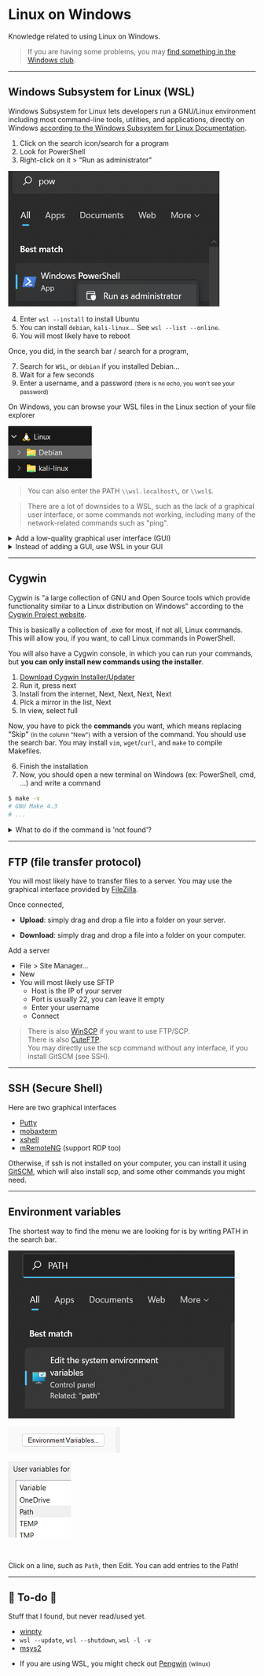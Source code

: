 # Linux on Windows

Knowledge related to using Linux on Windows.

> If you are having some problems, you may [find something in the Windows club](https://www.thewindowsclub.com/).

<hr class="sl">

## Windows Subsystem for Linux (WSL)

<div class="row row-cols-md-2"><div>

Windows Subsystem for Linux lets developers run a GNU/Linux environment including most command-line tools, utilities, and applications, directly on Windows [according to the Windows Subsystem for Linux Documentation](https://learn.microsoft.com/en-us/windows/wsl/).

1. Click on the search icon/search for a program
2. Look for PowerShell
3. Right-click on it > "Run as administrator"

![run_powershell_as_admin](_images/run_powershell_as_admin.png)
</div><div>

4. Enter `wsl --install` to install Ubuntu
5. You can install `debian`, `kali-linux`... See `wsl --list --online`.
6. You will most likely have to reboot

Once, you did, in the search bar / search for a program, 

7. Search for `WSL`, or `debian` if you installed Debian...
8. Wait for a few seconds
9. Enter a username, and a password <small>(there is no echo, you won't see your password)</small>

On Windows, you can browse your WSL files in the Linux section of your file explorer

![browse_wsl_files](_images/browse_wsl_files.png)

> You can also enter the PATH `\\wsl.localhost\`, or `\\wsl$`.
</div></div>

> There are a lot of downsides to a WSL, such as the lack of a graphical user interface, or some commands not working, including many of the network-related commands such as "ping".

<div class="row row-cols-md-2"><div>

<details class="details-e">
<summary>Add a low-quality graphical user interface (GUI)</summary>

It will be a low-quality interface, but it's still an option for some software. You need to install [XMing](http://www.straightrunning.com/XmingNotes/), and [XMing fonts](http://www.straightrunning.com/XmingNotes/). **Scroll to "public domain" to find the download links**. Then, every time you need to use `-c` (graphical version), start XMing first. For instance

```bash
$ sudo apt-get update
# editor: sublime text
$ sudo apt-get install sublime-text
$ subl -c
# editor: emacs
$ sudo apt-get install emacs
$ emacs -c
# editor: IntelliJ
# ... get the tar.gz on their Website, tar xvf idea.tar.gz
# inside the bin folder, run the .sh
$ ./idea.sh -c
```
</details>
</div><div>

<details class="details-e">
<summary>Instead of adding a GUI, use WSL in your GUI</summary>

Instead of adding a low-quality graphical user interface, it would be better to use WSL directly in your text editor (VSCode...), or directly in your IDE (IntelliJ...).

* [IntelliJ](https://www.jetbrains.com/help/idea/how-to-use-wsl-development-environment-in-product.html) can use a Java installed on a WSL, detect installed WSLs, and create a project on one of them.
* [Configure CLion](https://www.jetbrains.com/help/clion/how-to-use-wsl-development-environment-in-product.html) to use a WSL C Compiler, which make functions such as `fork()` available
* [Get started using VSCode with WSL](https://learn.microsoft.com/en-us/windows/wsl/tutorials/wsl-vscode), or this for [C/C++, and WSL](https://code.visualstudio.com/docs/cpp/config-wsl)
</details>
</div></div>

<hr class="sr">

## Cygwin

<div class="row row-cols-md-2"><div>

Cygwin is "a large collection of GNU and Open Source tools which provide functionality similar to a Linux distribution on Windows" according to the [Cygwin Project website](https://www.cygwin.com/). 

This is basically a collection of .exe for most, if not all, Linux commands. This will allow you, if you want, to call Linux commands in PowerShell.

You will also have a Cygwin console, in which you can run your commands, but **you can only install new commands using the installer**.
</div><div>

1. [Download Cygwin Installer/Updater](https://www.cygwin.com/install.html)
2. Run it, press next
3. Install from the internet, Next, Next, Next, Next
4. Pick a mirror in the list, Next
5. In view, select full

Now, you have to pick the **commands** you want, which means replacing "Skip" <small>(in the column "New")</small> with a version of the command. You should use the search bar. You may install `vim`, `wget`/`curl`, and `make` to compile Makefiles.

6. Finish the installation
7. Now, you should open a new terminal on Windows (ex: PowerShell, cmd, ...) and write a command

```bash
$ make -v
# GNU Make 4.3
# ...
```

<details class="details-e">
<summary>What to do if the command is 'not found'?</summary>

* You may have to restart your IDE (if you are using one), or your computer.
* If this is still not working, check that `C:/cygwin64/bin` is in the PATH.
</details>

</div></div>

<hr class="sl">

## FTP (file transfer protocol)

<div class="row row-cols-md-2"><div>

You will most likely have to transfer files to a server. You may use the graphical interface provided by [FileZilla](https://filezilla-project.org/).

Once connected,

* **Upload**: simply drag and drop a file into a folder on your server.

* **Download**: simply drag and drop a file into a folder on your computer.
</div><div>

Add a server

* File > Site Manager...
* New
* You will most likely use SFTP
    * Host is the IP of your server
    * Port is usually 22, you can leave it empty
    * Enter your username
    * Connect

</div></div>

> There is also [WinSCP](https://winscp.net/eng/index.php) if you want to use FTP/SCP. <br>
> There is also [CuteFTP](https://www.globalscape.com/cuteftp). <br>
> You may directly use the scp command without any interface, if you install GitSCM (see SSH).

<hr class="sr">

## SSH (Secure Shell)

<div class="row row-cols-md-2"><div>

Here are two graphical interfaces

* [Putty](https://putty.org/)
* [mobaxterm](https://mobaxterm.mobatek.net/)
* [xshell](https://www.xshell.com/en/xshell/)
* [mRemoteNG](https://github.com/mRemoteNG/mRemoteNG) (support RDP too)

</div><div>

Otherwise, if ssh is not installed on your computer, you can install it using [GitSCM](https://git-scm.com/), which will also install scp, and some other commands you might need.
</div></div>

<hr class="sl">

## Environment variables

<div class="row row-cols-md-2 mt-4"><div>

The shortest way to find the menu we are looking for is by writing PATH in the search bar.

![Write PATH in the search bar](_images/env/var1.png)

</div><div class="align-self-center">

![Click on environment variables](_images/env/var2.png)

![Select a variable](_images/env/var3.png)

<br>

Click on a line, such as `Path`, then Edit. You can add entries to the Path!
</div></div>

<hr class="sep-both">

## 👻 To-do 👻

Stuff that I found, but never read/used yet.

<div class="row row-cols-md-2"><div>

* [winpty](https://github.com/rprichard/winpty)
* `wsl --update`, `wsl --shutdown`, `wsl -l -v`
* [msys2](https://www.msys2.org/)
</div><div>

* If you are using WSL, you might check out [Pengwin](https://github.com/WhitewaterFoundry/Pengwin) <small>(wlinux)</small>
</div></div>